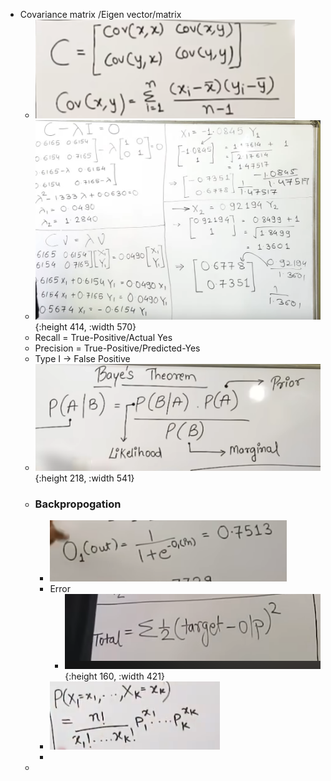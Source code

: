 - Covariance matrix /Eigen vector/matrix
	- ![image.png](../assets/image_1726673748216_0.png)
	- ![image.png](../assets/image_1726674151969_0.png){:height 414, :width 570}
	- Recall = True-Positive/Actual Yes
	- Precision = True-Positive/Predicted-Yes
	- Type I -> False Positive
	- ![image.png](../assets/image_1726680767344_0.png){:height 218, :width 541}
	- ### Backpropogation
		- ![image.png](../assets/image_1726683989836_0.png)
		- Error
			- ![image.png](../assets/image_1726684298440_0.png){:height 160, :width 421}
		- ![image.png](../assets/image_1726685745496_0.png)
		-
	-